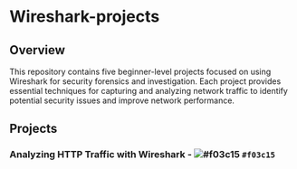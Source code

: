 # Wireshark-projects

## Overview

This repository contains five beginner-level projects focused on using Wireshark for security forensics and investigation. Each project provides essential techniques for capturing and analyzing network traffic to identify potential security issues and improve network performance.

## Projects

### Analyzing HTTP Traffic with Wireshark - ![#f03c15](https://placehold.co/15x15/f03c15/f03c15.png) `#f03c15`
